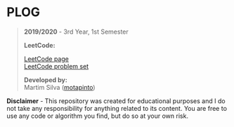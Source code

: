 # PLOG

> **2019/2020** - 3rd Year, 1st Semester
>
> **LeetCode:**
>
> [LeetCode page](https://leetcode.com/)\
> [LeetCode problem set](https://leetcode.com/problemset/all)
>
> **Developed by:**\
> Martim Silva ([motapinto](https://github.com/motapinto))

**Disclaimer** - This repository was created for educational purposes and I do not take any responsibility for anything related to its content. You are free to use any code or algorithm you find, but do so at your own risk.
